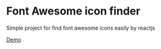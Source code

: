 # Font Awesome icon finder

Simple project for find font awesome icons easily by reactjs

[Demo](https://amiryxe.github.io/react-font-awesome-icon-finder/)
